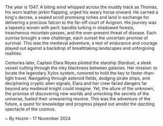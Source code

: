
The year is 1347.  A biting wind whipped across the muddy track as Thomas, his worn leather jerkin flapping, urged his weary horse onward.  He carried a king's decree, a sealed scroll promising riches and land in exchange for delivering a precious falcon to the far-off court of Avignon.  His journey was a tapestry woven with peril: bandits lurking in shadowed forests, treacherous mountain passes, and the ever-present threat of disease. Each sunrise brought a new challenge, each sunset the uncertain promise of survival. This was the medieval adventure, a test of endurance and courage played out against a backdrop of breathtaking landscapes and unforgiving realities.

Centuries later, Captain Elara Reyes piloted the starship *Stardust*, a sleek vessel cutting through the inky blackness between galaxies. Her mission: to locate the legendary Xylos system, rumored to hold the key to faster-than-light travel.  Navigating through asteroid fields, dodging pirate ships, and deciphering cryptic alien signals, Elara and her crew faced dangers far beyond any medieval knight could imagine.  Yet, the allure of the unknown, the promise of discovering new worlds and unlocking the secrets of the universe, fueled their unwavering resolve.  This was the adventure of the future, a quest for knowledge and progress played out amidst the dazzling spectacle of the cosmos.

~ By Hozmi - 17 November 2024
